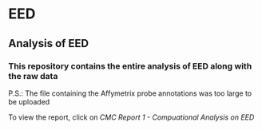 # EED
## Analysis of EED
### This repository contains the entire analysis of EED along with the raw data
P.S.: The file containing the Affymetrix probe annotations was too large to be uploaded

To view the report, click on _CMC Report 1 - Compuational Analysis on EED_



